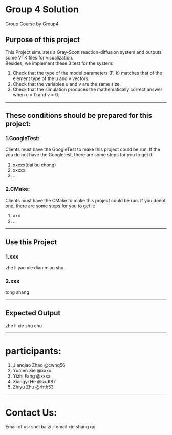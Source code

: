 # Group 4 Solution
Group Course by Group4

## Purpose of this project
This Project simulates a Gray-Scott reaction-diffusion system and outputs some VTK files for visualization.<br>
Besides, we implement these 3 test for the system:<br>
1. Check that the type of the model parameters (F, k) matches that of the element type of the u and v vectors.
2. Check that the variables u and v are the same size.
3. Check that the simulation produces the mathematically correct answer when u = 0 and v = 0.

---

## These conditions should be prepared for this project:
### 1.GoogleTest:
Clients must have the GoogleTest to make this project could be run. If the you do not have the Googletest, there are some steps for you to get it:
1. xxxxx(dai bu chong)
2. xxxxx
3. ...

### 2.CMake:
Clients must have the CMake to make this project could be run. If you donot one, there are some steps for you to get it:
1. xxx
2. ...

---

## Use this Project 
### 1.xxx
zhe li yao xie dian miao shu
### 2.xxx
tong shang

---

## Expected Output
zhe li xie shu chu

---

# participants:
1. Jianqiao Zhao @cwnq56
2. Yumen Xie @xxxx
3. Yizhi Fang @xxxx
4. Xiangyi He @sxdt87
5. Zhiyu Zhu @rhth53

---

# Contact Us:
Email of us: shei ba zi ji email xie shang qu
